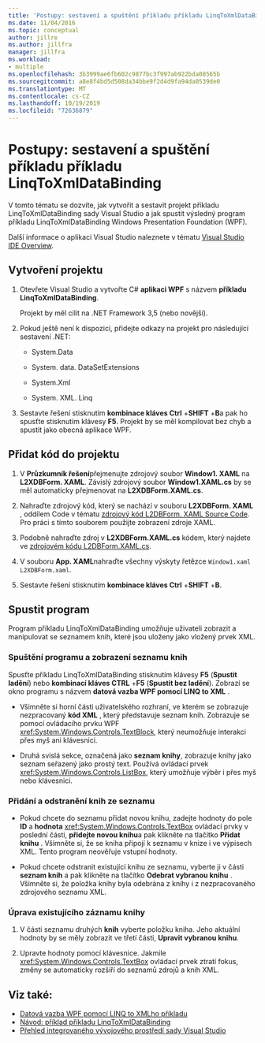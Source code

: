```yaml
---
title: 'Postupy: sestavení a spuštění příkladu příkladu LinqToXmlDataBinding'
ms.date: 11/04/2016
ms.topic: conceptual
author: jillre
ms.author: jillfra
manager: jillfra
ms.workload:
- multiple
ms.openlocfilehash: 3b3999ae6fb602c9877bc3f997ab922bda08565b
ms.sourcegitcommit: a8e8f4bd5d508da34bbe9f2d4d9fa94da0539de0
ms.translationtype: MT
ms.contentlocale: cs-CZ
ms.lasthandoff: 10/19/2019
ms.locfileid: "72636879"
---
```

# <a name="how-to-build-and-run-the-linqtoxmldatabinding-example"></a>Postupy: sestavení a spuštění příkladu příkladu LinqToXmlDataBinding

V tomto tématu se dozvíte, jak vytvořit a sestavit projekt příkladu LinqToXmlDataBinding sady Visual Studio a jak spustit výsledný program příkladu LinqToXmlDataBinding Windows Presentation Foundation (WPF).

Další informace o aplikaci Visual Studio naleznete v tématu [Visual Studio IDE Overview](../get-started/visual-studio-ide.md).

## <a name="create-the-project"></a>Vytvoření projektu

1. Otevřete Visual Studio a vytvořte C# **aplikaci WPF** s názvem **příkladu LinqToXmlDataBinding**.

   Projekt by měl cílit na .NET Framework 3,5 (nebo novější).

1. Pokud ještě není k dispozici, přidejte odkazy na projekt pro následující sestavení .NET:

    - System.Data

    - System. data. DataSetExtensions

    - System.Xml

    - System. XML. Linq

1. Sestavte řešení stisknutím **kombinace kláves Ctrl** +**SHIFT** +**B**a pak ho spusťte stisknutím klávesy **F5**. Projekt by se měl kompilovat bez chyb a spustit jako obecná aplikace WPF.

## <a name="add-code-to-the-project"></a>Přidat kód do projektu

1. V **Průzkumník řešení**přejmenujte zdrojový soubor **Window1. XAML** na **L2XDBForm. XAML**. Závislý zdrojový soubor **Window1.XAML.cs** by se měl automaticky přejmenovat na **L2XDBForm.XAML.cs**.

1. Nahraďte zdrojový kód, který se nachází v souboru **L2XDBForm. XAML** , oddílem Code v tématu [zdrojový kód L2DBForm. XAML Source Code](../designers/l2dbform-xaml-source-code.md). Pro práci s tímto souborem použijte zobrazení zdroje XAML.

1. Podobně nahraďte zdroj v **L2XDBForm.XAML.cs** kódem, který najdete ve [zdrojovém kódu L2DBForm.XAML.cs](../designers/l2dbform-xaml-cs-source-code.md).

1. V souboru **App. XAML**nahraďte všechny výskyty řetězce `Window1.xaml` `L2XDBForm.xaml`.

1. Sestavte řešení stisknutím **kombinace kláves Ctrl** +**SHIFT** +**B**.

## <a name="run-the-program"></a>Spustit program

Program příkladu LinqToXmlDataBinding umožňuje uživateli zobrazit a manipulovat se seznamem knih, které jsou uloženy jako vložený prvek XML.

### <a name="to-run-the-program-and-view-the-book-list"></a>Spuštění programu a zobrazení seznamu knih

Spusťte příkladu LinqToXmlDataBinding stisknutím klávesy **F5** (**Spustit ladění**) nebo **kombinací kláves CTRL** +**F5** (**Spustit bez ladění**). Zobrazí se okno programu s názvem **datová vazba WPF pomocí LINQ to XML** .

- Všimněte si horní části uživatelského rozhraní, ve kterém se zobrazuje nezpracovaný **kód XML** , který představuje seznam knih. Zobrazuje se pomocí ovládacího prvku WPF <xref:System.Windows.Controls.TextBlock>, který neumožňuje interakci přes myš ani klávesnici.

- Druhá svislá sekce, označená jako **seznam knihy**, zobrazuje knihy jako seznam seřazený jako prostý text. Používá ovládací prvek <xref:System.Windows.Controls.ListBox>, který umožňuje výběr i přes myš nebo klávesnici.

### <a name="to-add-and-delete-books-from-the-list"></a>Přidání a odstranění knih ze seznamu

- Pokud chcete do seznamu přidat novou knihu, zadejte hodnoty do pole **ID** a **hodnota** <xref:System.Windows.Controls.TextBox> ovládací prvky v poslední části, **přidejte novou knihu**a pak klikněte na tlačítko **Přidat knihu** . Všimněte si, že se kniha připojí k seznamu v knize i ve výpisech XML. Tento program neověřuje vstupní hodnoty.

- Pokud chcete odstranit existující knihu ze seznamu, vyberte ji v části **seznam knih** a pak klikněte na tlačítko **Odebrat vybranou knihu** . Všimněte si, že položka knihy byla odebrána z knihy i z nezpracovaného zdrojového seznamu XML.

### <a name="to-edit-an-existing-book-entry"></a>Úprava existujícího záznamu knihy

1. V části seznamu druhých **knih** vyberte položku kniha. Jeho aktuální hodnoty by se měly zobrazit ve třetí části, **Upravit vybranou knihu**.

1. Upravte hodnoty pomocí klávesnice. Jakmile <xref:System.Windows.Controls.TextBox> ovládací prvek ztratí fokus, změny se automaticky rozšíří do seznamů zdrojů a knih XML.

## <a name="see-also"></a>Viz také:

- [Datová vazba WPF pomocí LINQ to XMLho příkladu](../designers/wpf-data-binding-using-linq-to-xml-example.md)
- [Návod: příklad příkladu LinqToXmlDataBinding](../designers/walkthrough-linqtoxmldatabinding-example.md)
- [Přehled integrovaného vývojového prostředí sady Visual Studio](../get-started/visual-studio-ide.md)